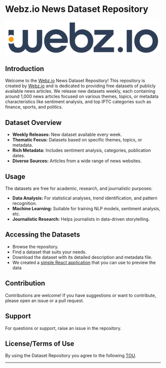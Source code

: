 # Webz.io News Dataset Repository

![webz.io Logo ](webz_logo.png)

## Introduction

Welcome to the [Webz.io](https://webz.io) News Dataset Repository! This repository is created by [Webz.io](https://webz.io) and is dedicated to providing free datasets of publicly available news articles. We release new datasets weekly, each containing around 1,000 news articles focused on various themes, topics, or metadata characteristics like sentiment analysis, and top IPTC categories such as finance, sports, and politics.

## Dataset Overview

- **Weekly Releases:** New dataset available every week.
- **Thematic Focus:** Datasets based on specific themes, topics, or metadata.
- **Rich Metadata:** Includes sentiment analysis, categories, publication dates.
- **Diverse Sources:** Articles from a wide range of news websites.

## Usage

The datasets are free for academic, research, and journalistic purposes:

- **Data Analysis:** For statistical analyses, trend identification, and pattern recognition.
- **Machine Learning:** Suitable for training NLP models, sentiment analysis, etc.
- **Journalistic Research:** Helps journalists in data-driven storytelling.

## Accessing the Datasets

- Browse the repository.
- Find a dataset that suits your needs.
- Download the dataset with its detailed description and metadata file.
- We created a [simple React application](https://webhose.github.io/free-news-datasets/) that you can use to preview the data

## Contribution

Contributions are welcome! If you have suggestions or want to contribute, please open an issue or a pull request.

## Support

For questions or support, raise an issue in the repository.

## License/Terms of Use 

By using the Dataset Repository you agree to the following [TOU](https://github.com/Webhose/free-news-datasets/blob/master/tou.MD).


---



